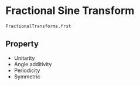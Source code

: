 # Fractional Sine Transform

```@docs
FractionalTransforms.frst
```

## Property

<!--comment
@ARTICLE{923302,  author={Soo-Chang Pei and Min-Hung Yeh},  journal={IEEE Transactions on Signal Processing},   title={The discrete fractional cosine and sine transforms},   year={2001},  volume={49},  number={6},  pages={1198-1207},  doi={10.1109/78.923302}}
-->
* Unitarity
* Angle additivity
* Periodicity
* Symmetric
